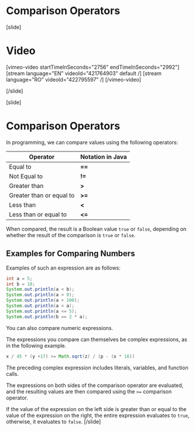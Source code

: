 # Comparison Operators

[slide]
# Video

[vimeo-video startTimeInSeconds="2756" endTimeInSeconds="2992"]
[stream language="EN" videoId="421764903" default /]
[stream language="RO" videoId="422795597"  /]
[/vimeo-video]

[/slide]

[slide]
# Comparison Operators
In programming, we can compare values using the following operators:

| Operator | Notation in Java |
|---------|-----------|
| Equal to |   **==** |
| Not Equal to |   **!=** |
| Greater than |   **>** |
| Greater than or equal to |   **>=** |
| Less than |   **<** |
| Less than or equal to |   **<=** |

When compared, the result is a Boolean value `true` or `false`, depending on whether the result of the comparison is `true` or `false`.

## Examples for Comparing Numbers
Examples of such an expression are as follows:
```java live
int a = 5;
int b = 10;
System.out.println(a < b); 
System.out.println(a > 0); 
System.out.println(a > 100);   
System.out.println(a < a); 
System.out.println(a <= 5); 
System.out.println(b == 2 * a); 
```

You can also compare numeric expressions. 

The expressions you compare can themselves be complex expressions, as in the following example.

```java
x / 45 * (y +17) >= Math.sqrt(z) / (p - (x * 16))
```

The preceding complex expression includes literals, variables, and function calls. 

The expressions on both sides of the comparison operator are evaluated, and the resulting values are then compared using the `>=` comparison operator. 

If the value of the expression on the left side is greater than or equal to the value of the expression on the right, the entire expression evaluates to `true`, otherwise, it evaluates to `false`.
[/slide]